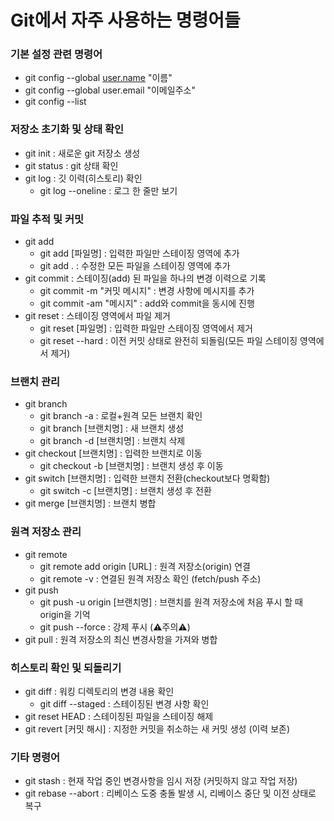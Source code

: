 # Git에서 자주 사용하는 명령어들

### 기본 설정 관련 명령어

- git config --global [user.name](http://user.name/) "이름"
- git config --global user.email "이메일주소"
- git config --list

### 저장소 초기화 및 상태 확인

- git init              : 새로운 git 저장소 생성
- git status            : git 상태 확인
- git log               : 깃 이력(히스토리) 확인
    - git log --oneline : 로그 한 줄만 보기

### 파일 추적 및 커밋

- git add 
    - git add [파일명]            : 입력한 파일만 스테이징 영역에 추가
    - git add .                 : 수정한 모든 파일을 스테이징 영역에 추가
- git commit                    : 스테이징(add) 된 파일을 하나의 변경 이력으로 기록
    - git commit -m "커밋 메시지"  : 변경 사항에 메시지를 추가 
    - git commit -am "메시지"     : add와 commit을 동시에 진행
- git reset                     : 스테이징 영역에서 파일 제거
    - git reset [파일명]          : 입력한 파일만 스테이징 영역에서 제거
    - git reset --hard          : 이전 커밋 상태로 완전히 되돌림(모든 파일 스테이징 영역에서 제거)

### 브랜치 관리

- git branch
    - git branch -a             : 로컬+원격 모든 브랜치 확인
    - git branch [브랜치명]       : 새 브랜치 생성
    - git branch -d [브랜치명]    : 브랜치 삭제
- git checkout [브랜치명]         : 입력한 브랜치로 이동
    - git checkout -b [브랜치명]  : 브랜치 생성 후 이동
- git switch [브랜치명]           : 입력한 브랜치 전환(checkout보다 명확함)
    - git switch -c [브랜치명]    : 브랜치 생성 후 전환
- git merge [브랜치명]            : 브랜치 병합



### 원격 저장소 관리

- git remote
    - git remote add origin [URL]   : 원격 저장소(origin) 연결
    - git remote -v                 : 연결된 원격 저장소 확인 (fetch/push 주소)
- git push
    - git push -u origin [브랜치명]   : 브랜치를 원격 저장소에 처음 푸시 할 때 origin을 기억
    - git push --force              : 강제 푸시 (⚠️주의⚠️)
- git pull                          : 원격 저장소의 최신 변경사항을 가져와 병합

### 히스토리 확인 및 되돌리기

- git diff                  : 워킹 디렉토리의 변경 내용 확인
    - git diff --staged     : 스테이징된 변경 사항 확인
- git reset HEAD            : 스테이징된 파일을 스테이징 해제 
- git revert [커밋 해시]      : 지정한 커밋을 취소하는 새 커밋 생성 (이력 보존)

### 기타 명령어

- git stash             : 현재 작업 중인 변경사항을 임시 저장 (커밋하지 않고 작업 저장)
- git rebase --abort    : 리베이스 도중 충돌 발생 시, 리베이스 중단 및 이전 상태로 복구